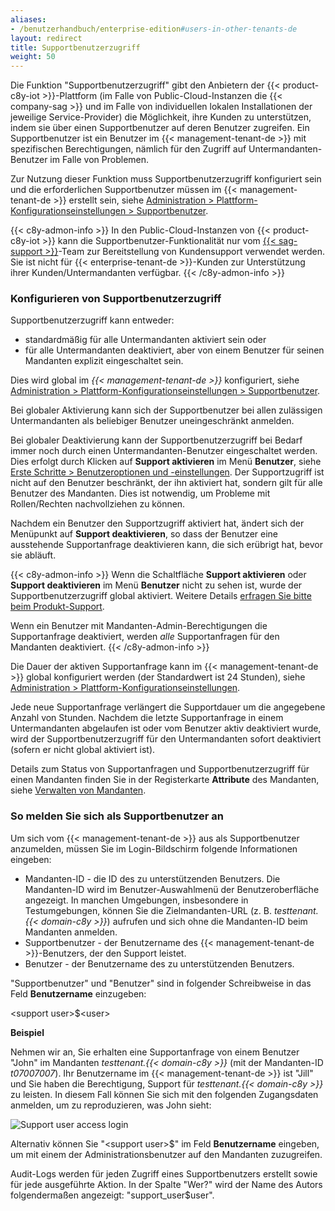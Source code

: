```yaml
---
aliases:
- /benutzerhandbuch/enterprise-edition#users-in-other-tenants-de
layout: redirect
title: Supportbenutzerzugriff
weight: 50
---
```


Die Funktion "Supportbenutzerzugriff" gibt den Anbietern der {{< product-c8y-iot >}}-Plattform (im Falle von Public-Cloud-Instanzen die {{< company-sag >}} und im Falle von individuellen lokalen Installationen der jeweilige Service-Provider) die Möglichkeit, ihre Kunden zu unterstützen, indem sie über einen Supportbenutzer auf deren Benutzer zugreifen. Ein Supportbenutzer ist ein Benutzer im {{< management-tenant-de >}} mit spezifischen Berechtigungen, nämlich für den Zugriff auf Untermandanten-Benutzer im Falle von Problemen.

Zur Nutzung dieser Funktion muss Supportbenutzerzugriff konfiguriert sein und die erforderlichen Supportbenutzer müssen im {{< management-tenant-de >}} erstellt sein, siehe [Administration > Plattform-Konfigurationseinstellungen > Supportbenutzer](/benutzerhandbuch/administration-de/#config-support-users).

{{< c8y-admon-info >}}
In den Public-Cloud-Instanzen von {{< product-c8y-iot >}} kann die Supportbenutzer-Funktionalität nur vom [{{< sag-support >}}](/welcome/contacting-support/)-Team zur Bereitstellung von Kundensupport verwendet werden. Sie ist nicht für {{< enterprise-tenant-de >}}-Kunden zur Unterstützung ihrer Kunden/Untermandanten verfügbar.
{{< /c8y-admon-info >}}

<a name="configuring-support-access"></a>
### Konfigurieren von Supportbenutzerzugriff

Supportbenutzerzugriff kann entweder:

* standardmäßig für alle Untermandanten aktiviert sein oder
* für alle Untermandanten deaktiviert, aber von einem Benutzer für seinen Mandanten explizit eingeschaltet sein.

Dies wird global im *{{< management-tenant-de >}}* konfiguriert, siehe [Administration > Plattform-Konfigurationseinstellungen > Supportbenutzer](/benutzerhandbuch/administration-de/#config-support-users).


Bei globaler Aktivierung kann sich der Supportbenutzer bei allen zulässigen Untermandanten als beliebiger Benutzer uneingeschränkt anmelden.

Bei globaler Deaktivierung kann der Supportbenutzerzugriff bei Bedarf immer noch durch einen Untermandanten-Benutzer eingeschaltet werden. Dies erfolgt durch Klicken auf **Support aktivieren** im Menü **Benutzer**, siehe [Erste Schritte > Benutzeroptionen und -einstellungen](/benutzerhandbuch/getting-started-de/#user-settings). Der Supportzugriff ist nicht auf den Benutzer beschränkt, der ihn aktiviert hat, sondern gilt für alle Benutzer des Mandanten. Dies ist notwendig, um Probleme mit Rollen/Rechten nachvollziehen zu können.

Nachdem ein Benutzer den Supportzugriff aktiviert hat, ändert sich der Menüpunkt auf **Support deaktivieren**, so dass der Benutzer eine ausstehende Supportanfrage deaktivieren kann, die sich erübrigt hat, bevor sie abläuft.

{{< c8y-admon-info >}}
Wenn die Schaltfläche **Support aktivieren** oder **Support deaktivieren** im Menü **Benutzer** nicht zu sehen ist, wurde der Supportbenutzerzugriff global aktiviert. Weitere Details [erfragen Sie bitte beim Produkt-Support](/welcome/contacting-support/).

Wenn ein Benutzer mit Mandanten-Admin-Berechtigungen die Supportanfrage deaktiviert, werden *alle* Supportanfragen für den Mandanten deaktiviert.
{{< /c8y-admon-info >}}

Die Dauer der aktiven Supportanfrage kann im {{< management-tenant-de >}} global konfiguriert werden (der Standardwert ist 24 Stunden), siehe [Administration > Plattform-Konfigurationseinstellungen](/benutzerhandbuch/administration-de/#platform-configuration-settings).

Jede neue Supportanfrage verlängert die Supportdauer um die angegebene Anzahl von Stunden. Nachdem die letzte Supportanfrage in einem Untermandanten abgelaufen ist oder vom Benutzer aktiv deaktiviert wurde, wird der Supportbenutzerzugriff für den Untermandanten sofort deaktiviert (sofern er nicht global aktiviert ist).

Details zum Status von Supportanfragen und Supportbenutzerzugriff für einen Mandanten finden Sie in der Registerkarte **Attribute** des Mandanten, siehe [Verwalten von Mandanten](/benutzerhandbuch/enterprise-tenant-de#managing-tenants).

### So melden Sie sich als Supportbenutzer an

Um sich vom {{< management-tenant-de >}} aus als Supportbenutzer anzumelden, müssen Sie im Login-Bildschirm folgende Informationen eingeben:

* Mandanten-ID - die ID des zu unterstützenden Benutzers. Die Mandanten-ID wird im Benutzer-Auswahlmenü der Benutzeroberfläche angezeigt. In manchen Umgebungen, insbesondere in Testumgebungen, können Sie die Zielmandanten-URL (z. B. *testtenant.{{< domain-c8y >}}*) aufrufen und sich ohne die Mandanten-ID beim Mandanten anmelden.
* Supportbenutzer - der Benutzername des {{< management-tenant-de >}}-Benutzers, der den Support leistet.
* Benutzer - der Benutzername des zu unterstützenden Benutzers.

"Supportbenutzer" und "Benutzer" sind in folgender Schreibweise in das Feld **Benutzername** einzugeben:

&#60;support user>&#36;&#60;user>

**Beispiel**

Nehmen wir an, Sie erhalten eine Supportanfrage von einem Benutzer "John" im Mandanten *testtenant.{{< domain-c8y >}}* (mit der Mandanten-ID *t07007007*). Ihr Benutzername im {{< management-tenant-de >}} ist "Jill" und Sie haben die Berechtigung, Support für *testtenant.{{< domain-c8y >}}* zu leisten. In diesem Fall können Sie sich mit den folgenden Zugangsdaten anmelden, um zu reproduzieren, was John sieht:

![Support user access login](/images/benutzerhandbuch/enterprise-tenant/et-support-user-access.png)

Alternativ können Sie "&#60;support user>&#36;" im Feld **Benutzername** eingeben, um mit einem der Administrationsbenutzer auf den Mandanten zuzugreifen.

Audit-Logs werden für jeden Zugriff eines Supportbenutzers erstellt sowie für jede ausgeführte Aktion. In der Spalte "Wer?" wird der Name des Autors folgendermaßen angezeigt: "support_user$user".